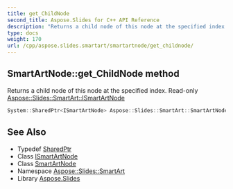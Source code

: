 ```yaml
---
title: get_ChildNode
second_title: Aspose.Slides for C++ API Reference
description: "Returns a child node of this node at the specified index. Read-only Aspose::Slides::SmartArt::ISmartArtNode"
type: docs
weight: 170
url: /cpp/aspose.slides.smartart/smartartnode/get_childnode/
---
```

## SmartArtNode::get_ChildNode method


Returns a child node of this node at the specified index. Read-only [Aspose::Slides::SmartArt::ISmartArtNode](../../ismartartnode/)

```cpp
System::SharedPtr<ISmartArtNode> Aspose::Slides::SmartArt::SmartArtNode::get_ChildNode(int32_t index) override
```

## See Also

* Typedef [SharedPtr](../../../system/sharedptr/)
* Class [ISmartArtNode](../../ismartartnode/)
* Class [SmartArtNode](../)
* Namespace [Aspose::Slides::SmartArt](../../)
* Library [Aspose.Slides](../../../)
